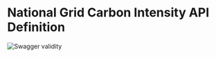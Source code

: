 # National Grid Carbon Intensity API Definition

![Swagger validity](https://img.shields.io/swagger/valid/2.0/https/raw.githubusercontent.com/carbon-intensity/api-definitions/master/carbon-intensity.yml.svg)

